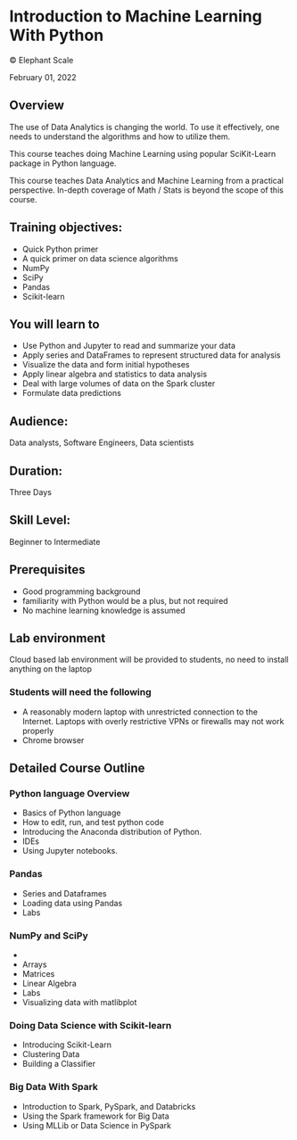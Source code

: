 # Introduction to Machine Learning With Python
© Elephant Scale

February 01, 2022

## Overview

The use of Data Analytics is changing the world. To use it effectively, one needs to understand the algorithms and how to utilize them. 

This course teaches doing Machine Learning using popular SciKit-Learn package in Python language.

This course teaches Data Analytics and Machine Learning from a practical perspective. In-depth coverage of Math / Stats is beyond the scope of this course.

## Training objectives:
* Quick Python primer
* A quick primer on data science algorithms
* NumPy
* SciPy
* Pandas
* Scikit-learn

## You will learn to
* Use Python and Jupyter to read and summarize your data
* Apply series and DataFrames to represent structured data for analysis
* Visualize the data and form initial hypotheses
* Apply linear algebra and statistics to data analysis
* Deal with large volumes of data on the Spark cluster
* Formulate data predictions

## Audience:
Data analysts,  Software Engineers, Data scientists

## Duration:
Three Days

## Skill Level:
Beginner to Intermediate

## Prerequisites
* Good programming background
* familiarity with Python would be a plus, but not required
* No machine learning knowledge is assumed


## Lab environment
Cloud based lab environment will be provided to students, no need to install anything on the laptop

### Students will need the following
* A reasonably modern laptop with unrestricted connection to the Internet.  Laptops with overly restrictive VPNs or firewalls may not work properly
* Chrome browser

## Detailed Course Outline

### Python language Overview
* Basics of Python language
* How to edit, run, and test python code
* Introducing the Anaconda distribution of Python.
* IDEs
* Using Jupyter notebooks. 

### Pandas
* Series and Dataframes
* Loading data using Pandas
* Labs

### NumPy and SciPy
* 
* Arrays
* Matrices
* Linear Algebra
* Labs
* Visualizing data with matlibplot

### Doing Data Science with Scikit-learn

* Introducing Scikit-Learn
* Clustering Data
* Building a Classifier

### Big Data With Spark

* Introduction to Spark, PySpark, and Databricks
* Using the Spark framework for Big Data
* Using MLLib or Data Science in PySpark
